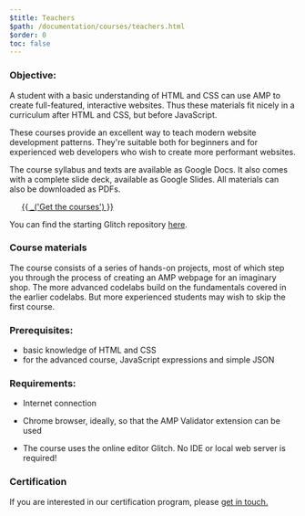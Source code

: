 ```yaml
---
$title: Teachers
$path: /documentation/courses/teachers.html
$order: 0
toc: false
---
```




### Objective:

A student with a basic understanding of HTML and CSS can use AMP to create full-featured, interactive websites. Thus these materials fit nicely in a curriculum after HTML and CSS, but before JavaScript.

These courses provide an excellent way to teach modern website development patterns. They're suitable both for beginners and for experienced web developers who wish to create more performant websites.

The course syllabus and texts are available as Google Docs. It also comes with a complete slide deck, available as Google Slides. All materials can also be downloaded as PDFs.
 
<a href="https://drive.google.com/drive/folders/1QE_C-RmOjG8Sa_DGKQNzcOytXnEE5qoA" target="_blank" style="margin: 1.5em" class="ap-a-btn">{{ _('Get the courses') }}</a>

You can find the starting Glitch repository [here](https://glitch.com/~enshrined-eyebrow).

### Course materials

The course consists of a series of hands-on projects, most of which step you through the process of creating an AMP webpage for an imaginary shop. The more advanced codelabs build on the fundamentals covered in the earlier codelabs. But more experienced students may wish to skip the first course.

### Prerequisites:

- basic knowledge of HTML and CSS
- for the advanced course, JavaScript expressions and simple JSON

### Requirements:

- Internet connection

- Chrome browser, ideally, so that the AMP Validator extension can be used

- The course uses the online editor Glitch. No IDE or local web server is required!

### Certification
If you are interested in our certification program, please <a href="mailto:morsssss@ampproject.org">get in touch.</a>
